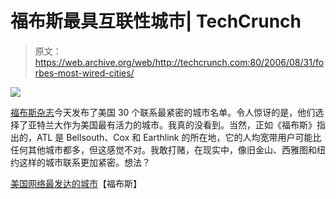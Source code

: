 # 福布斯最具互联性城市| TechCrunch

> 原文：<https://web.archive.org/web/http://techcrunch.com:80/2006/08/31/forbes-most-wired-cities/>

![](img/159daebe5ed80230f46728324de0477d.png)

[福布斯杂志](https://web.archive.org/web/20160118093043/http://www.forbes.com/2006/08/30/wireless-wired-broadband_cx_df_0831wiredcities.html)今天发布了美国 30 个联系最紧密的城市名单。令人惊讶的是，他们选择了亚特兰大作为美国最有活力的城市。我真的没看到。当然，正如《福布斯》指出的，ATL 是 Bellsouth、Cox 和 Earthlink 的所在地，它的人均宽带用户可能比任何其他城市都多，但这感觉不对。我敢打赌，在现实中，像旧金山、西雅图和纽约这样的城市联系更加紧密。想法？

[美国网络最发达的城市](https://web.archive.org/web/20160118093043/http://www.forbes.com/2006/08/29/06wiredcities_lander.html?partner=rss)【福布斯】
